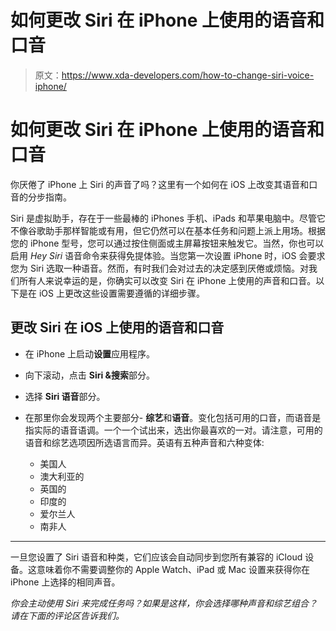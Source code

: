 # 如何更改 Siri 在 iPhone 上使用的语音和口音

> 原文：<https://www.xda-developers.com/how-to-change-siri-voice-iphone/>

# 如何更改 Siri 在 iPhone 上使用的语音和口音

你厌倦了 iPhone 上 Siri 的声音了吗？这里有一个如何在 iOS 上改变其语音和口音的分步指南。

Siri 是虚拟助手，存在于一些最棒的 iPhones 手机、iPads 和苹果电脑中。尽管它不像谷歌助手那样智能或有用，但它仍然可以在基本任务和问题上派上用场。根据您的 iPhone 型号，您可以通过按住侧面或主屏幕按钮来触发它。当然，你也可以启用 *Hey Siri* 语音命令来获得免提体验。当您第一次设置 iPhone 时，iOS 会要求您为 Siri 选取一种语音。然而，有时我们会对过去的决定感到厌倦或烦恼。对我们所有人来说幸运的是，你确实可以改变 Siri 在 iPhone 上使用的声音和口音。以下是在 iOS 上更改这些设置需要遵循的详细步骤。

## 更改 Siri 在 iOS 上使用的语音和口音

*   在 iPhone 上启动**设置**应用程序。

*   向下滚动，点击 **Siri &搜索**部分。

*   选择 **Siri 语音**部分。

*   在那里你会发现两个主要部分- **综艺**和**语音**。变化包括可用的口音，而语音是指实际的语音语调。一个一个试出来，选出你最喜欢的一对。请注意，可用的语音和综艺选项因所选语言而异。英语有五种声音和六种变体:
    *   美国人
    *   澳大利亚的
    *   英国的
    *   印度的
    *   爱尔兰人
    *   南非人

* * *

一旦您设置了 Siri 语音和种类，它们应该会自动同步到您所有兼容的 iCloud 设备。这意味着你不需要调整你的 Apple Watch、iPad 或 Mac 设置来获得你在 iPhone 上选择的相同声音。

*你会主动使用 Siri 来完成任务吗？如果是这样，你会选择哪种声音和综艺组合？请在下面的评论区告诉我们。*